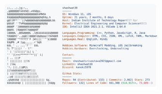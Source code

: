 <a href="https://github.com/shashwat39/shashwat39">
  <picture>
    <source media="(prefers-color-scheme: dark)" srcset="https://raw.githubusercontent.com/shashwat39/shashwat39/master/dark_mode.svg">
    <img alt="Shashwat's GitHub Profile README" src="https://raw.githubusercontent.com/shashwat39/shashwat39/master/light_mode.svg">
  </picture>
</a>

